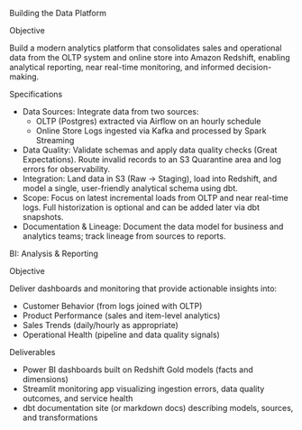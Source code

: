 Building the Data Platform

Objective

Build a modern analytics platform that consolidates sales and operational data from the OLTP system and online store  into Amazon Redshift, enabling analytical reporting, near real-time monitoring, and informed decision-making.

Specifications

- Data Sources: Integrate data from two sources:
  - OLTP (Postgres) extracted via Airflow on an hourly schedule
  - Online Store Logs ingested via Kafka and processed by Spark Streaming
- Data Quality: Validate schemas and apply data quality checks (Great Expectations). Route invalid records to an S3 Quarantine area and log errors for observability.
- Integration: Land data in S3 (Raw → Staging), load into Redshift, and model a single, user-friendly analytical schema using dbt.
- Scope: Focus on latest incremental loads from OLTP and near real-time logs. Full historization is optional and can be added later via dbt snapshots.
- Documentation & Lineage: Document the data model for business and analytics teams; track lineage from sources to reports.

BI: Analysis & Reporting

Objective

Deliver dashboards and monitoring that provide actionable insights into:

- Customer Behavior (from logs joined with OLTP)
- Product Performance (sales and item-level analytics)
- Sales Trends (daily/hourly as appropriate)
- Operational Health (pipeline and data quality signals)

Deliverables

- Power BI dashboards built on Redshift Gold models (facts and dimensions)
- Streamlit monitoring app visualizing ingestion errors, data quality outcomes, and service health
- dbt documentation site (or markdown docs) describing models, sources, and transformations